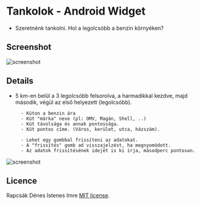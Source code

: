 # Tankolok -  Android Widget

- Szeretnénk tankolni. Hol a legolcsóbb a benzin környéken?

## Screenshot
![screenshot](http://i.imgur.com/tsaKuLE.jpg)

## Details
- 5 km-en belül a 3 legolcsóbb felsorolva, a harmadikkal kezdve, majd második, végül az első helyezett (legolcsóbb).

		- Kúton a benzin ára
		- Kút "márka" neve (pl: OMV, Magán, Shell, ..)
		- Kút távolsága és annak pontossága.
		- Kút pontos címe. (Város, kerület, utca, házszám).

		- Lehet egy gombbal frissíteni az adatokat. 
		- A "frissítés" gomb ad visszajelzést, ha megnyomódott.
		- Az adatok frissítésének idejét is ki írja, másodperc pontosan.

![screenshot](http://i.imgur.com/6P3mf4o.png)

## Licence	
Rapcsák Dénes
Istenes Imre
[MIT license](https://tldrlegal.com/license/mit-license).